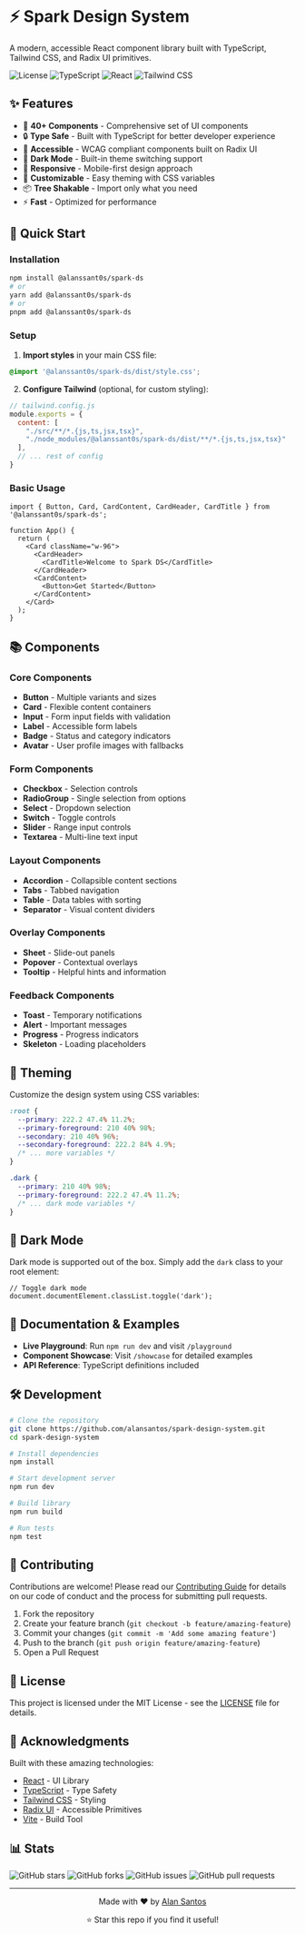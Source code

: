 # ⚡ Spark Design System

A modern, accessible React component library built with TypeScript, Tailwind CSS, and Radix UI primitives.

![License](https://img.shields.io/badge/license-MIT-blue.svg)
![TypeScript](https://img.shields.io/badge/typescript-%23007ACC.svg?style=flat&logo=typescript&logoColor=white)
![React](https://img.shields.io/badge/react-%2320232a.svg?style=flat&logo=react&logoColor=%2361DAFB)
![Tailwind CSS](https://img.shields.io/badge/tailwindcss-%2338B2AC.svg?style=flat&logo=tailwind-css&logoColor=white)

## ✨ Features

- 🎨 **40+ Components** - Comprehensive set of UI components
- 🔒 **Type Safe** - Built with TypeScript for better developer experience
- 🎯 **Accessible** - WCAG compliant components built on Radix UI
- 🌙 **Dark Mode** - Built-in theme switching support
- 📱 **Responsive** - Mobile-first design approach
- 🎨 **Customizable** - Easy theming with CSS variables
- 📦 **Tree Shakable** - Import only what you need
- ⚡ **Fast** - Optimized for performance

## 🚀 Quick Start

### Installation

```bash
npm install @alanssant0s/spark-ds
# or
yarn add @alanssant0s/spark-ds
# or
pnpm add @alanssant0s/spark-ds
```

### Setup

1. **Import styles** in your main CSS file:
```css
@import '@alanssant0s/spark-ds/dist/style.css';
```

2. **Configure Tailwind** (optional, for custom styling):
```js
// tailwind.config.js
module.exports = {
  content: [
    "./src/**/*.{js,ts,jsx,tsx}",
    "./node_modules/@alanssant0s/spark-ds/dist/**/*.{js,ts,jsx,tsx}"
  ],
  // ... rest of config
}
```

### Basic Usage

```tsx
import { Button, Card, CardContent, CardHeader, CardTitle } from '@alanssant0s/spark-ds';

function App() {
  return (
    <Card className="w-96">
      <CardHeader>
        <CardTitle>Welcome to Spark DS</CardTitle>
      </CardHeader>
      <CardContent>
        <Button>Get Started</Button>
      </CardContent>
    </Card>
  );
}
```

## 📚 Components

### Core Components
- **Button** - Multiple variants and sizes
- **Card** - Flexible content containers
- **Input** - Form input fields with validation
- **Label** - Accessible form labels
- **Badge** - Status and category indicators
- **Avatar** - User profile images with fallbacks

### Form Components
- **Checkbox** - Selection controls
- **RadioGroup** - Single selection from options
- **Select** - Dropdown selection
- **Switch** - Toggle controls
- **Slider** - Range input controls
- **Textarea** - Multi-line text input

### Layout Components
- **Accordion** - Collapsible content sections
- **Tabs** - Tabbed navigation
- **Table** - Data tables with sorting
- **Separator** - Visual content dividers

### Overlay Components
- **Sheet** - Slide-out panels
- **Popover** - Contextual overlays
- **Tooltip** - Helpful hints and information

### Feedback Components
- **Toast** - Temporary notifications
- **Alert** - Important messages
- **Progress** - Progress indicators
- **Skeleton** - Loading placeholders

## 🎨 Theming

Customize the design system using CSS variables:

```css
:root {
  --primary: 222.2 47.4% 11.2%;
  --primary-foreground: 210 40% 98%;
  --secondary: 210 40% 96%;
  --secondary-foreground: 222.2 84% 4.9%;
  /* ... more variables */
}

.dark {
  --primary: 210 40% 98%;
  --primary-foreground: 222.2 47.4% 11.2%;
  /* ... dark mode variables */
}
```

## 🌙 Dark Mode

Dark mode is supported out of the box. Simply add the `dark` class to your root element:

```tsx
// Toggle dark mode
document.documentElement.classList.toggle('dark');
```

## 📖 Documentation & Examples

- **Live Playground**: Run `npm run dev` and visit `/playground`
- **Component Showcase**: Visit `/showcase` for detailed examples
- **API Reference**: TypeScript definitions included

## 🛠️ Development

```bash
# Clone the repository
git clone https://github.com/alansantos/spark-design-system.git
cd spark-design-system

# Install dependencies
npm install

# Start development server
npm run dev

# Build library
npm run build

# Run tests
npm test
```

## 🤝 Contributing

Contributions are welcome! Please read our [Contributing Guide](CONTRIBUTING.md) for details on our code of conduct and the process for submitting pull requests.

1. Fork the repository
2. Create your feature branch (`git checkout -b feature/amazing-feature`)
3. Commit your changes (`git commit -m 'Add some amazing feature'`)
4. Push to the branch (`git push origin feature/amazing-feature`)
5. Open a Pull Request

## 📄 License

This project is licensed under the MIT License - see the [LICENSE](LICENSE) file for details.

## 🙏 Acknowledgments

Built with these amazing technologies:

- [React](https://reactjs.org/) - UI Library
- [TypeScript](https://www.typescriptlang.org/) - Type Safety
- [Tailwind CSS](https://tailwindcss.com/) - Styling
- [Radix UI](https://www.radix-ui.com/) - Accessible Primitives
- [Vite](https://vitejs.dev/) - Build Tool

## 📊 Stats

![GitHub stars](https://img.shields.io/github/stars/alansantos/spark-design-system?style=social)
![GitHub forks](https://img.shields.io/github/forks/alansantos/spark-design-system?style=social)
![GitHub issues](https://img.shields.io/github/issues/alansantos/spark-design-system)
![GitHub pull requests](https://img.shields.io/github/issues-pr/alansantos/spark-design-system)

---

<div align="center">
  <p>Made with ❤️ by <a href="https://github.com/alansantos">Alan Santos</a></p>
  <p>⭐ Star this repo if you find it useful!</p>
</div>